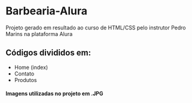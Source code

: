 # Barbearia-Alura
Projeto gerado em resultado ao curso de HTML/CSS pelo instrutor Pedro Marins na plataforma Alura

## Códigos divididos em:
- Home (index)
- Contato
- Produtos

#### Imagens utilizadas no projeto em .JPG
